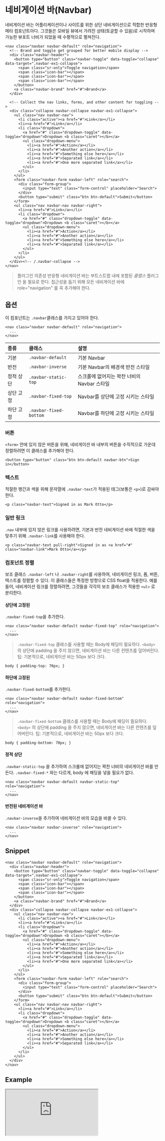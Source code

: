 <!--
{
    "id": 4207,
    "title": "네비게이션 바(Navbar)",
    "outline": "네비게이션 바는 어플리케이션이나 사이트를 위한 상단 네비게이션으로 적합한 반응형 메타 컴포넌트아다. ",
    "tags": ["widget", "component"],
    "order": [4, 2, 7],
    "thumbnail": "4.2.07.navbar.png"
}
-->

# 네비게이션 바(Navbar)

네비게이션 바는 어플리케이션이나 사이트를 위한 상단 네비게이션으로 적합한 반응형 메타 컴포넌트아다.
그것들은 모바일 뷰에서 가려진 상태(토글할 수 있음)로 시작하며 가능한 뷰포트 너비가 되었을 때 수평적으로 펼쳐진다.

```
<nav class="navbar navbar-default" role="navigation">
  <!-- Brand and toggle get grouped for better mobile display -->
  <div class="navbar-header">
    <button type="button" class="navbar-toggle" data-toggle="collapse" data-target=".navbar-ex1-collapse">
      <span class="sr-only">Toggle navigation</span>
      <span class="icon-bar"></span>
      <span class="icon-bar"></span>
      <span class="icon-bar"></span>
    </button>
    <a class="navbar-brand" href="#">Brand</a>
  </div>

  <!-- Collect the nav links, forms, and other content for toggling -->
  <div class="collapse navbar-collapse navbar-ex1-collapse">
    <ul class="nav navbar-nav">
      <li class="active"><a href="#">Link</a></li>
      <li><a href="#">Link</a></li>
      <li class="dropdown">
        <a href="#" class="dropdown-toggle" data-toggle="dropdown">Dropdown <b class="caret"></b></a>
        <ul class="dropdown-menu">
          <li><a href="#">Action</a></li>
          <li><a href="#">Another action</a></li>
          <li><a href="#">Something else here</a></li>
          <li><a href="#">Separated link</a></li>
          <li><a href="#">One more separated link</a></li>
        </ul>
      </li>
    </ul>
    <form class="navbar-form navbar-left" role="search">
      <div class="form-group">
        <input type="text" class="form-control" placeholder="Search">
      </div>
      <button type="submit" class="btn btn-default">Submit</button>
    </form>
    <ul class="nav navbar-nav navbar-right">
      <li><a href="#">Link</a></li>
      <li class="dropdown">
        <a href="#" class="dropdown-toggle" data-toggle="dropdown">Dropdown <b class="caret"></b></a>
        <ul class="dropdown-menu">
          <li><a href="#">Action</a></li>
          <li><a href="#">Another action</a></li>
          <li><a href="#">Something else here</a></li>
          <li><a href="#">Separated link</a></li>
        </ul>
      </li>
    </ul>
  </div><!-- /.navbar-collapse -->
</nav>
```

> 플러그인 의존성 반응형 네비게이션 바는 부트스트랩 내에 포함된 *콜랩스* 플러그인 을 필요로 한다.
> 접근성을 돕기 위해 모든 네비게이션 바에 role="navigation" 를 꼭 추가해야 한다.

## 옵션
이 컴포넌트는 `.navbar`클래스를 가지고 있어야 한다.

```
<nav class="navbar navbar-default" role="navigation">
  ...
</nav>
```

종류 | 클래스 | 설명
:-- | :-- | :--
기본 | `.navbar-default` | 기본 Navbar
반전 | `.navbar-inverse` | 기본 Navbar의 배경색 반전 스타일
정적 상단 | `.navbar-static-top` | 스크롤에 없어지는 꽉찬 너비의 Navbar 스타일
상단 고정 | `.navbar-fixed-top` | Navbar를 상단에 고정 시키는 스타일
하단 고정 | `.navbar-fixed-bottom` | Navbar를 하단에 고정 시키는 스타일

### 버튼
`<form>` 안에 있지 않은 버튼을 위해, 네비게이션 바 내부의 버튼을 수직적으로 가운데 정렬하려면 이 클래스를 추가해야 한다.

```
<button type="button" class="btn btn-default navbar-btn">Sign in</button>
```

### 텍스트
적절한 행간과 색을 위해 문자열에 `.navbar-text`가 적용된 태그(보통은 `<p>`)로 감싸야 한다.

```
<p class="navbar-text">Signed in as Mark Otto</p>
```

### 일반 링크
`.nav` 내부에 있지 않은 링크를 사용하려면, 기본과 반전 네비게이션 바에 적절한 색을 맞추기 위해 `.navbar-link`를 사용해야 한다.

```
<p class="navbar-text pull-right">Signed in as <a href="#" class="navbar-link">Mark Otto</a></p>
```

### 컴포넌트 정렬
보조 클래스 `.navbar-left` 나 `.navbar-right`를 사용하여, 네비게이션 링크, 폼, 버튼, 텍스트를 정렬할 수 있다. 이 클래스들은 특정한 방향으로
CSS float을 적용한다. 예를 들어, 네비게이션 링크를 정렬하려면, 그것들을 각각의 보조 클래스가 적용한 `<ul>` 로 분리한다.

#### 상단에 고정된
`.navbar-fixed-top`을 추가한다.

```
<nav class="navbar navbar-default navbar-fixed-top" role="navigation">
  ...
</nav>
```

> `.navbar-fixed-top` 클래스를 사용할 때는 Body에 패딩이 필요하다.
`<body>` 의 상단에 padding 을 주지 않으면, 네비게이션 바는 다른 컨텐츠를 덮어버린다. 팁: 기본적으로, 네비게이션 바는 50px 보다 크다.
```
body { padding-top: 70px; }
```

#### 하단에 고정된
`.navbar-fixed-bottom`를 추가한다.

```
<nav class="navbar navbar-default navbar-fixed-bottom" role="navigation">
  ...
</nav>
```

> `.navbar-fixed-bottom` 클래스를 사용할 때는 Body에 패딩이 필요하다.
`<body>` 의 상단에 padding 을 주지 않으면, 네비게이션 바는 다른 컨텐츠를 덮어버린다. 팁: 기본적으로, 네비게이션 바는 50px 보다 크다.
```
body { padding-bottom: 70px; }
```

#### 정적 상단
`.navbar-static-top` 을 추가하여 스크롤에 없어지는 꽉찬 너비의 네비게이션 바를 만든다. `.navbar-fixed-*` 와는 다르게, body 에 패딩을 넣을 필요가 없다.

```
<nav class="navbar navbar-default navbar-static-top" role="navigation">
  ...
</nav>
```

#### 반전된 네비게이션 바
`.navbar-inverse`을 추가하여 네비게이션 바의 모습을 바꿀 수 있다.

```
<nav class="navbar navbar-inverse" role="navigation">
  ...
</nav>
```

## Snippet
```
<nav class="navbar navbar-default" role="navigation">
  <div class="navbar-header">
    <button type="button" class="navbar-toggle" data-toggle="collapse" data-target=".navbar-ex1-collapse">
      <span class="sr-only">Toggle navigation</span>
      <span class="icon-bar"></span>
      <span class="icon-bar"></span>
      <span class="icon-bar"></span>
    </button>
    <a class="navbar-brand" href="#">Brand</a>
  </div>
  <div class="collapse navbar-collapse navbar-ex1-collapse">
    <ul class="nav navbar-nav">
      <li class="active"><a href="#">Link</a></li>
      <li><a href="#">Link</a></li>
      <li class="dropdown">
        <a href="#" class="dropdown-toggle" data-toggle="dropdown">Dropdown <b class="caret"></b></a>
        <ul class="dropdown-menu">
          <li><a href="#">Action</a></li>
          <li><a href="#">Another action</a></li>
          <li><a href="#">Something else here</a></li>
          <li><a href="#">Separated link</a></li>
          <li><a href="#">One more separated link</a></li>
        </ul>
      </li>
    </ul>
    <form class="navbar-form navbar-left" role="search">
      <div class="form-group">
        <input type="text" class="form-control" placeholder="Search">
      </div>
      <button type="submit" class="btn btn-default">Submit</button>
    </form>
    <ul class="nav navbar-nav navbar-right">
      <li><a href="#">Link</a></li>
      <li class="dropdown">
        <a href="#" class="dropdown-toggle" data-toggle="dropdown">Dropdown <b class="caret"></b></a>
        <ul class="dropdown-menu">
          <li><a href="#">Action</a></li>
          <li><a href="#">Another action</a></li>
          <li><a href="#">Something else here</a></li>
          <li><a href="#">Separated link</a></li>
        </ul>
      </li>
    </ul>
  </div>
</nav>
```

## Example
<iframe class="jsbin-livecode" src="http://jsbin.com/IqOComE/latest/embed?html,css,output"></iframe>